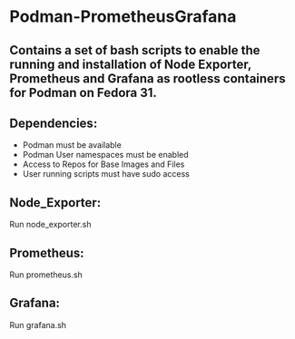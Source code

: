 # Podman-PrometheusGrafana

## Contains a set of bash scripts to enable the running and installation of Node Exporter, Prometheus and Grafana as rootless containers for Podman on Fedora 31.

## Dependencies:
- Podman must be available
- Podman User namespaces must be enabled
- Access to Repos for Base Images and Files
- User running scripts must have sudo access

## Node_Exporter:
Run node_exporter.sh

## Prometheus:
Run prometheus.sh

## Grafana:
Run grafana.sh
